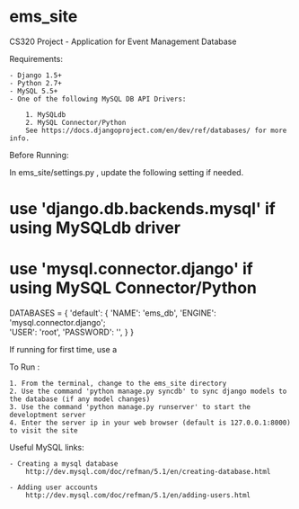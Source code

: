 ems_site
========

CS320 Project - Application for Event Management Database 

Requirements:

    - Django 1.5+
    - Python 2.7+
    - MySQL 5.5+
    - One of the following MySQL DB API Drivers:

        1. MySQLdb
        2. MySQL Connector/Python 
        See https://docs.djangoproject.com/en/dev/ref/databases/ for more info.


Before Running:

In ems_site/settings.py , update the following setting if needed.  

# use 'django.db.backends.mysql' if using MySQLdb driver
# use 'mysql.connector.django' if using MySQL Connector/Python

DATABASES = {
    'default': {
        'NAME': 'ems_db',
        'ENGINE': 'mysql.connector.django';  
        'USER': 'root',
        'PASSWORD': '',
    }
}


If running for first time, use a

To Run :

    1. From the terminal, change to the ems_site directory
    2. Use the command 'python manage.py syncdb' to sync django models to the database (if any model changes)
    3. Use the command 'python manage.py runserver' to start the developtment server
    4. Enter the server ip in your web browser (default is 127.0.0.1:8000)  to visit the site


Useful MySQL links:

    - Creating a mysql database
        http://dev.mysql.com/doc/refman/5.1/en/creating-database.html

    - Adding user accounts
        http://dev.mysql.com/doc/refman/5.1/en/adding-users.html